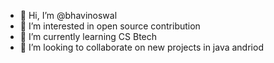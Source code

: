 - 👋 Hi, I’m @bhavinoswal
- 👀 I’m interested in open source contribution
- 🌱 I’m currently learning CS Btech
- 💞️ I’m looking to collaborate on new projects in java andriod

<!---
bhavinoswal/bhavinoswal is a ✨ special ✨ repository because its `README.md` (this file) appears on your GitHub profile.
You can click the Preview link to take a look at your changes.
--->
